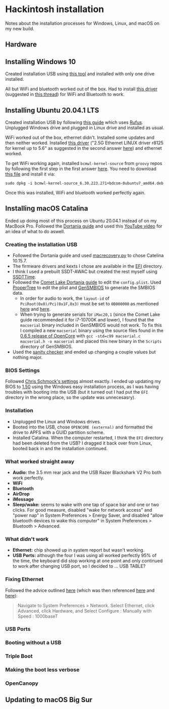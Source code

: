 # Hackintosh installation

Notes about the installation processes for Windows, Linux, and macOS on my new build.

## Hardware

## Installing Windows 10

Created installation USB using [this tool](https://www.microsoft.com/en-gb/software-download/windows10ISO) and installed with only one drive installed.

All but WiFi and bluetooth worked out of the box. Had to install [this driver](http://en.fenvi.com/en/download_zx.php) (suggested in [this thread](https://www.tonymacx86.com/threads/a-perfect-and-simple-solution-bcm94331-94360-drivers-for-windows-10-8-7.302090/)) for WiFi and Bluetooth to work.

## Installing Ubuntu 20.04.1 LTS

Created installation USB by following [this guide](https://ubuntu.com/tutorials/create-a-usb-stick-on-windows#1-overview) which uses [Rufus](https://rufus.ie/). Unplugged Windows drive and plugged in Linux drive and installed as usual.

WiFi worked out of the box, ethernet didn't. Installed some updates and then neither worked. Installed [this driver](https://www.realtek.com/en/component/zoo/category/network-interface-controllers-10-100-1000m-gigabit-ethernet-pci-express-software) ("2.5G Ethernet LINUX driver r8125 for kernel up to 5.6" as suggested in the second answer [here](https://askubuntu.com/questions/1259947/cant-get-rtl8125b-working-on-20-04)) and ethernet worked.

To get WiFi working again, installed `bcmwl-kernel-source` from `groovy` repos by following the first step in the first answer [here](https://askubuntu.com/questions/1305699/bcmwl-kernel-source-broken-on-kernel-5-8-0-34-generic). You need to download [this file](http://mirrors.kernel.org/ubuntu/pool/restricted/b/bcmwl/bcmwl-kernel-source_6.30.223.271+bdcom-0ubuntu7_amd64.deb) and install it via:

```
sudo dpkg -i bcmwl-kernel-source_6.30.223.271+bdcom-0ubuntu7_amd64.deb
```

Once this was installed, WiFi and bluetooth worked perfectly again.

## Installing macOS Catalina

Ended up doing most of this process on Ubuntu 20.04.1 instead of on my MacBook Pro. Followed the [Dortania guide](https://dortania.github.io/OpenCore-Install-Guide/) and used this [YouTube video](https://www.youtube.com/watch?v=eUnVzJsINCI) for an idea of what to do aswell.

<!-- THIS WAS ALL FOLLOWING THE SHMOCK GUIDE AND I REDID IT ALL ON LINUX INSTEAD OF MAC:

### Creating the installation USB

- Downloaded the "Install macOS Catalina" application via [this link](https://go.redirectingat.com/?id=803X112722&xcust=41-3629363-11-0000000&sref=https%3A%2F%2Fwww.macworld.co.uk%2Fhow-to%2Fdownload-old-os-x-3629363%2F&xs=1&url=https%3A%2F%2Fapps.apple.com%2Fsg%2Fapp%2Fmacos-catalina%2Fid1466841314%3Fmt%3D12) (open it in Safari on a Mac).
- Used Disk Utility to format the installation USB to Mac OS Extended (Journaled) with a GUID Partition Scheme.
- Finally, typed `sudo /Applications/Install\ macOS\ Catalina.app/Contents/Resources/createinstallmedia --volume /Volumes/MyVolume` in the terminal to create the installer.

### Creating an EFI folder

- Mounted the EFI partition of "Install macOS Catalina" using [Hackintool](https://github.com/headkaze/Hackintool).
- Downloaded a premade EFI folder from [Chris Schmock's repo](https://github.com/SchmockLord/Hackintosh-Intel-i9-10900k-AsRock-Z490-Phantom-ITX-TB3) and copied it to the EFI partition.
- Renamed `config_iMac20,2_iGPU_computing_only.plist` to `config.plist` (inside `EFI/OC`).
- Followed [this guide](https://dortania.github.io/OpenCore-Post-Install/universal/iservices.html#generate-a-new-serial) to generate new `MLB`, `SystemSerialNumber`, and `SystemUUID` serial numbers. I used [GenSMBOIS](https://github.com/corpnewt/GenSMBIOS) and used a serial that wasn't "valid", since the guide (and every answer I found online) said that this normally works.
- Used [PlistEdit Pro](https://www.fatcatsoftware.com/plisteditpro/) to paste the serials into the relevant fields in `Root > PlatformInfo > Generic` in `config.plist`. -->

### Creating the installation USB

- Followed the Dortania guide and used [macrecovery.py](https://github.com/acidanthera/OpenCorePkg/releases) to chose Catelina 10.15.7.
- The firmware drivers and kexts I chose are available in the [EFI](EFI) directory.
- I think I used a prebuilt SSDT-AWAC but created the rest myself using [SSDTTime](https://github.com/corpnewt/SSDTTime).
- Followed the [Comet Lake Dortania guide](https://dortania.github.io/OpenCore-Install-Guide/config.plist/comet-lake.html#starting-point) to edit the `config.plist`. Used [ProperTree](https://github.com/corpnewt/ProperTree) to edit the plist and [GenSMBIOS](https://github.com/corpnewt/GenSMBIOS) to generate the SMBIOS data.
    - In order for audio to work, the `layout-id` of `PciRoot(0x0)/Pci(0x1F,0x3)` must be set to `0B000000` as mentioned [here](https://www.reddit.com/r/hackintosh/comments/i3pega/z490_itx_guide/) and [here](https://github.com/SchmockLord/Hackintosh-Intel-i9-10900k-AsRock-Z490-Phantom-ITX-TB3).
    - When trying to generate serials for `iMac20,1` (since the Comet Lake guide recommended it for i7-10700K and lower), I found that the `macserial` binary included in GenSMBIOS would not work. To fix this I compiled a new `macserial` binary using the source files found in the [0.6.5 release of OpenCore](https://github.com/acidanthera/OpenCorePkg/releases) with `gcc -std=c99 macserial.c macserial.h -o macserial` and placed this new binary in the `Scripts` directory of GenSMBIOS.
- Used the [sanity checker](https://opencore.slowgeek.com/) and ended up changing a couple values but nothing major.

### BIOS Settings

Followed [Chris Schmock's settings](https://github.com/SchmockLord/Hackintosh-Intel-i9-10900k-AsRock-Z490-Phantom-ITX-TB3) almost exactly. I ended up updating my BIOS to [1.50](https://www.asrock.com/mb/Intel/Z490%20Phantom%20Gaming-ITXTB3/index.asp#BIOS) using the Windows easy installation process, as I was having troubles with booting into the USB (but it turned out I had put the `EFI` directory in the wrong place, so the update was unnecesasry).

### Installation

- Unplugged the Linux and Windows drives.
- Booted into the USB, chose `OPENCORE (external)` and formatted the drive to APFS with a GUID partition scheme.
- Installed Catalina. When the computer restarted, I think the `EFI` directory had been deleted from the USB? I dragged it back over from Linux, booted back in and the installation continued.

### What worked straight away

- **Audio:** the 3.5 mm rear jack and the USB Razer Blackshark V2 Pro both work perfectly.
- **WiFi**
- **Bluetooth**
- **AirDrop**
- **iMessage**
- **Sleep/wake:** seems to wake with one tap of space bar and one or two clicks. For good measure, disabled "wake for network access" and "power nap" in System Preferences > Energy Saver, and disabled "allow bluetooth devices to wake this computer" in System Preferences > Bluetooth > Advanced.

### What didn't work

- **Ethernet:** chip showed up in system report but wasn't working.
- **USB Ports:** although the four I was using all worked perfectly 95% of the time, the keyboard did stop working at one point and only continued to work after changing USB port, so I decided to ... USB TABLE?

### Fixing Ethernet

Followed the advice outlined [here](https://www.reddit.com/r/hackintosh/comments/i3pega/z490_itx_guide/) (which was then referenced [here](https://github.com/SchmockLord/Hackintosh-Intel-i9-10900k-AsRock-Z490-Phantom-ITX-TB3/issues/25) and [here](https://github.com/SchmockLord/Hackintosh-Intel-i9-10900k-AsRock-Z490-Phantom-ITX-TB3/issues/4)):

> Navigate to System Preferences > Network. Select Ethernet, click Advanced, click Hardware, and Select Configure : Manually with Speed : 1000baseT

### USB Ports

### Booting without a USB

### Triple Boot

### Making the boot less verbose

### OpenCanopy

## Updating to macOS Big Sur
